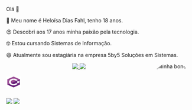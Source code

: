 Olá 👋

 🤗 Meu nome é Heloísa Dias Fahl, tenho 18 anos. 

 😍 Descobri aos 17 anos minha paixão pela tecnologia.
 
 🤓 Estou cursando Sistemas de Informação.
 
 😄 Atualmente sou estagiária na empresa 5by5 Soluções em Sistemas.
 <div align="center">
  <a href="https://github.com/HeloisaDiasFahl2004">
   <img align="right" alt="Minha boneca" height="150" style="border-radius:50px" src="https://picrew.me/shareImg/org/202208/338224_n5mA9dg9.png">
  <img height="180em" src="https://github-readme-stats.vercel.app/api?username=HeloisaDiasFahl2004&show_icons=true&theme=dracula&include_all_commits=true&count_private=true"/>
  <img height="180em" src="https://github-readme-stats.vercel.app/api/top-langs/?username=HeloisaDiasFahl2004&layout=compact&langs_count=7&theme=dracula"/>
  
</div>
<div style="display: inline_block"><br>
 <img align="center" alt="Helo-Csharp" height="30" width="40" src="https://raw.githubusercontent.com/devicons/devicon/master/icons/csharp/csharp-original.svg">
<i class="devicon-csharp-plain colored"></i>
</div>

 ##
 <div> 
  <a href="https://instagram.com/helo_fahl" target="_blank"><img src="https://img.shields.io/badge/-Instagram-%23E4405F?style=for-the-badge&logo=instagram&logoColor=white" target="_blank"></a>
  <a href="https://www.linkedin.com/in/heloisa-dias-fahl-54794b22b/" target="_blank"><img src="https://img.shields.io/badge/-LinkedIn-%230077B5?style=for-the-badge&logo=linkedin&logoColor=white" target="_blank"></a> 
  </div>
  
</div>
